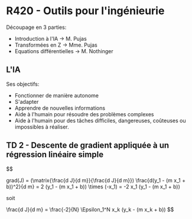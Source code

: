 # R420 - Outils pour l'ingénieurie

Découpage en 3 parties:

- Introduction à l'IA -> M. Pujas
- Transformées en Z -> Mme. Pujas
- Equations différentielles -> M. Nothinger

## L'IA

Ses objectifs:

- Fonctionner de manière autonome
- S'adapter
- Apprendre de nouvelles informations
- Aide à l'humain pour résoudre des problèmes complexes
- Aide à l'humain pour des tâches difficiles, dangereuses, coûteuses ou impossibles à réaliser.

## TD 2 - Descente de gradient appliquée à un régression linéaire simple

$$

grad(J) = (\matrix{\frac{d J}{d m}}{\frac{d J}{d m}})
\frac{d(y_1 - (m x_1 + b))^2}{d m} = 2 (y_1 - (m x_1 + b)) \times (-x_1)
= -2 x_1 (y_1 - (m x_1 + b))

soit

\frac{d J}{d m} = \frac{-2}{N} \Epsilon_1^N x_k (y_k - (m x_k + b))
$$
